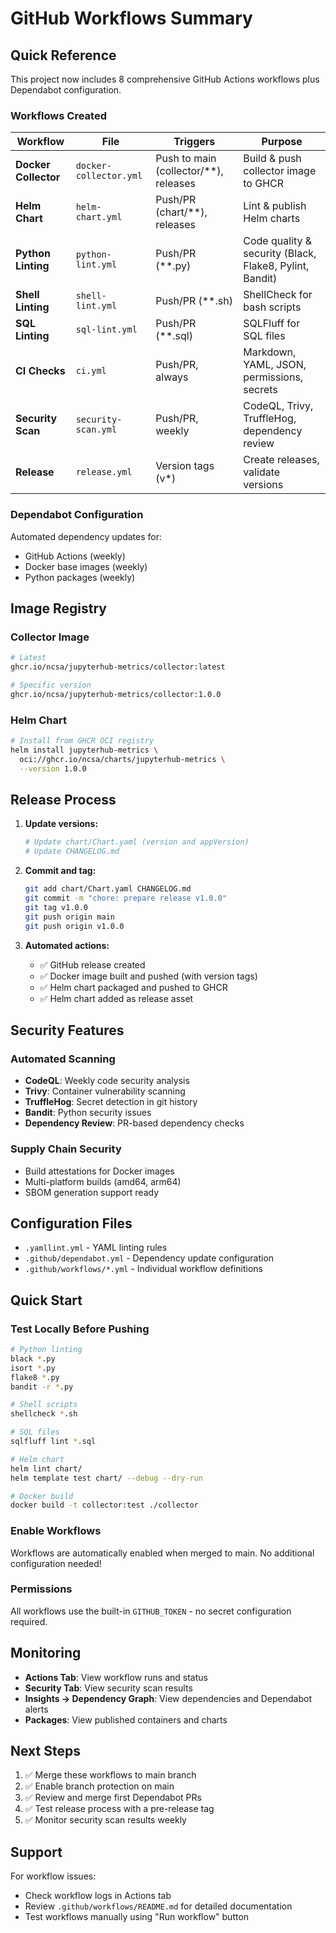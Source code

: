 # GitHub Workflows Summary

## Quick Reference

This project now includes 8 comprehensive GitHub Actions workflows plus Dependabot configuration.

### Workflows Created

| Workflow | File | Triggers | Purpose |
|----------|------|----------|---------|
| **Docker Collector** | `docker-collector.yml` | Push to main (collector/**), releases | Build & push collector image to GHCR |
| **Helm Chart** | `helm-chart.yml` | Push/PR (chart/**), releases | Lint & publish Helm charts |
| **Python Linting** | `python-lint.yml` | Push/PR (**.py) | Code quality & security (Black, Flake8, Pylint, Bandit) |
| **Shell Linting** | `shell-lint.yml` | Push/PR (**.sh) | ShellCheck for bash scripts |
| **SQL Linting** | `sql-lint.yml` | Push/PR (**.sql) | SQLFluff for SQL files |
| **CI Checks** | `ci.yml` | Push/PR, always | Markdown, YAML, JSON, permissions, secrets |
| **Security Scan** | `security-scan.yml` | Push/PR, weekly | CodeQL, Trivy, TruffleHog, dependency review |
| **Release** | `release.yml` | Version tags (v*) | Create releases, validate versions |

### Dependabot Configuration

Automated dependency updates for:
- GitHub Actions (weekly)
- Docker base images (weekly)
- Python packages (weekly)

## Image Registry

### Collector Image
```bash
# Latest
ghcr.io/ncsa/jupyterhub-metrics/collector:latest

# Specific version
ghcr.io/ncsa/jupyterhub-metrics/collector:1.0.0
```

### Helm Chart
```bash
# Install from GHCR OCI registry
helm install jupyterhub-metrics \
  oci://ghcr.io/ncsa/charts/jupyterhub-metrics \
  --version 1.0.0
```

## Release Process

1. **Update versions:**
   ```bash
   # Update chart/Chart.yaml (version and appVersion)
   # Update CHANGELOG.md
   ```

2. **Commit and tag:**
   ```bash
   git add chart/Chart.yaml CHANGELOG.md
   git commit -m "chore: prepare release v1.0.0"
   git tag v1.0.0
   git push origin main
   git push origin v1.0.0
   ```

3. **Automated actions:**
   - ✅ GitHub release created
   - ✅ Docker image built and pushed (with version tags)
   - ✅ Helm chart packaged and pushed to GHCR
   - ✅ Helm chart added as release asset

## Security Features

### Automated Scanning
- **CodeQL**: Weekly code security analysis
- **Trivy**: Container vulnerability scanning
- **TruffleHog**: Secret detection in git history
- **Bandit**: Python security issues
- **Dependency Review**: PR-based dependency checks

### Supply Chain Security
- Build attestations for Docker images
- Multi-platform builds (amd64, arm64)
- SBOM generation support ready

## Configuration Files

- `.yamllint.yml` - YAML linting rules
- `.github/dependabot.yml` - Dependency update configuration
- `.github/workflows/*.yml` - Individual workflow definitions

## Quick Start

### Test Locally Before Pushing

```bash
# Python linting
black *.py
isort *.py
flake8 *.py
bandit -r *.py

# Shell scripts
shellcheck *.sh

# SQL files
sqlfluff lint *.sql

# Helm chart
helm lint chart/
helm template test chart/ --debug --dry-run

# Docker build
docker build -t collector:test ./collector
```

### Enable Workflows

Workflows are automatically enabled when merged to main. No additional configuration needed!

### Permissions

All workflows use the built-in `GITHUB_TOKEN` - no secret configuration required.

## Monitoring

- **Actions Tab**: View workflow runs and status
- **Security Tab**: View security scan results
- **Insights → Dependency Graph**: View dependencies and Dependabot alerts
- **Packages**: View published containers and charts

## Next Steps

1. ✅ Merge these workflows to main branch
2. ✅ Enable branch protection on main
3. ✅ Review and merge first Dependabot PRs
4. ✅ Test release process with a pre-release tag
5. ✅ Monitor security scan results weekly

## Support

For workflow issues:
- Check workflow logs in Actions tab
- Review `.github/workflows/README.md` for detailed documentation
- Test workflows manually using "Run workflow" button
